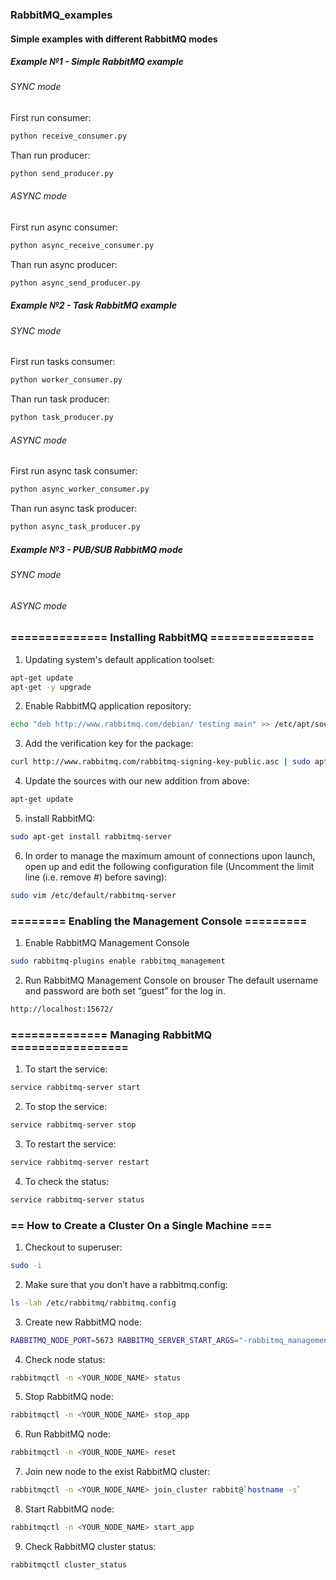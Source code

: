 ### RabbitMQ_examples
#### Simple examples with different RabbitMQ modes

##### Example №1 - Simple RabbitMQ example
###### SYNC mode
First run consumer:
```bash
python receive_consumer.py
```
Than run producer:
```bash
python send_producer.py
```
###### ASYNC mode
First run async consumer:
```bash
python async_receive_consumer.py
```
Than run async producer:
```bash
python async_send_producer.py
```
##### Example №2 - Task RabbitMQ example
###### SYNC mode
First run tasks consumer:
```bash
python worker_consumer.py
```
Than run task producer:
```bash
python task_producer.py
```
###### ASYNC mode
First run async task consumer:
```bash
python async_worker_consumer.py
```
Than run async task producer:
```bash
python async_task_producer.py
```
##### Example №3 - PUB/SUB RabbitMQ mode
###### SYNC mode

###### ASYNC mode

### ============== Installing RabbitMQ ===============

1) Updating system's default application toolset:
```bash
apt-get update
apt-get -y upgrade
```
2) Enable RabbitMQ application repository:
```bash
echo "deb http://www.rabbitmq.com/debian/ testing main" >> /etc/apt/sources.list
```
3) Add the verification key for the package:
```bash
curl http://www.rabbitmq.com/rabbitmq-signing-key-public.asc | sudo apt-key add -
```
4) Update the sources with our new addition from above:
```bash
apt-get update
```
5) install RabbitMQ:
```bash
sudo apt-get install rabbitmq-server
```
6) In order to manage the maximum amount of connections upon launch, 
   open up and edit the following configuration file 
   (Uncomment the limit line (i.e. remove #) before saving):
```bash
sudo vim /etc/default/rabbitmq-server
```

### ======== Enabling the Management Console =========

1) Enable RabbitMQ Management Console
```bash
sudo rabbitmq-plugins enable rabbitmq_management
```
2) Run RabbitMQ Management Console on brouser
   The default username and password are both set “guest” for the log in.
```bash
http://localhost:15672/
```

### ============== Managing RabbitMQ =================

1) To start the service:
```bash
service rabbitmq-server start
```
2) To stop the service:
```bash
service rabbitmq-server stop
```
3) To restart the service:
```bash
service rabbitmq-server restart
```
4) To check the status:
```bash
service rabbitmq-server status
```

### == How to Create a Cluster On a Single Machine ===

1) Checkout to superuser:
```bash
sudo -i
```
2) Make sure that you don’t have a rabbitmq.config:

```bash
ls -lah /etc/rabbitmq/rabbitmq.config
```
3) Create new RabbitMQ node:
```bash
RABBITMQ_NODE_PORT=5673 RABBITMQ_SERVER_START_ARGS="-rabbitmq_management listener [{port,15673}]" RABBITMQ_NODENAME=<YOUR_NODE_NAME> rabbitmq-server
```
4) Check node status:  
```bash
rabbitmqctl -n <YOUR_NODE_NAME> status
```
5) Stop RabbitMQ node:
```bash 
rabbitmqctl -n <YOUR_NODE_NAME> stop_app
```
6) Run RabbitMQ node:
```bash
rabbitmqctl -n <YOUR_NODE_NAME> reset
```
7) Join new node to the exist RabbitMQ cluster:
```bash
rabbitmqctl -n <YOUR_NODE_NAME> join_cluster rabbit@`hostname -s`
```
8) Start RabbitMQ node:
```bash
rabbitmqctl -n <YOUR_NODE_NAME> start_app
```
9) Check RabbitMQ cluster status:
```bash
rabbitmqctl cluster_status
```
